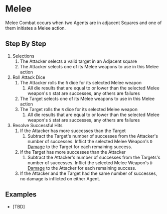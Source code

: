 # Melee

Melee Combat occurs when two Agents are in adjacent Squares and one of them initiates a Melee action.

## Step By Step

1. Selections
    1. The Attacker selects a valid target in an Adjacent square
    1. The Attacker selects one of its Melee weapons to use in this Melee action
1. Roll Attack Dice
    1. The Attacker rolls the `R` dice for its selected Melee weapon
        1. All die results that are equal to or lower than the selected Melee weapon's `S` stat are successes, any others are failures
    1. The Target selects one of its Melee weapons to use in this Melee action
    1. The Target rolls the `R` dice for its selected Melee weapon
        1. All die results that are equal to or lower than the selected Melee weapon's `S` stat are successes, any others are failures
1. Resolve Successful Hits
    1. If the Attacker has more successes than the Target
        1. Subtract the Target's number of successes from the Attacker's number of successes. Inflict the selected Melee Weapon's `D` [Damage](../1.Introduction/4.Damage.md) to the Target for each remaining success.
    1. If the Target has more successes than the Attacker
        1. Subtract the Attacker's number of successes from the Targets's number of successes. Inflict the selected Melee Weapon's `D` [Damage](../1.Introduction/4.Damage.md) to the Attacker for each remaining success.
    1. If the Attacker and the Target had the same number of successes, no damage is inflicted on either Agent.
    

## Examples

* [TBD]